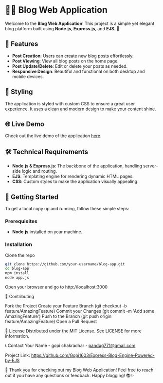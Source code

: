 # 📝✨ Blog Web Application

Welcome to the **Blog Web Application**! This project is a simple yet elegant blog platform built using **Node.js**, **Express.js**, and **EJS**. 🌟

## 🚀 Features

- **Post Creation**: Users can create new blog posts effortlessly.
- **Post Viewing**: View all blog posts on the home page.
- **Post Update/Delete**: Edit or delete your posts as needed.
- **Responsive Design**: Beautiful and functional on both desktop and mobile devices.

## 🎨 Styling

The application is styled with custom CSS to ensure a great user experience. It uses a clean and modern design to make your content shine.

## 🌐 Live Demo

Check out the live demo of the application [here](your-netlify-deployment-link).

## 🛠️ Technical Requirements

- **Node.js & Express.js**: The backbone of the application, handling server-side logic and routing.
- **EJS**: Templating engine for rendering dynamic HTML pages.
- **CSS**: Custom styles to make the application visually appealing.


## 🚀 Getting Started

To get a local copy up and running, follow these simple steps:

### Prerequisites

- **Node.js** installed on your machine.

### Installation

Clone the repo
   ```sh
   git clone https://github.com/your-username/blog-app.git
   cd blog-app
   npm install
   node app.js
   ```

Open your browser and go to http://localhost:3000

🤝 Contributing

Fork the Project
Create your Feature Branch (git checkout -b feature/AmazingFeature)
Commit your Changes (git commit -m 'Add some AmazingFeature')
Push to the Branch (git push origin feature/AmazingFeature)
Open a Pull Request

📜 License
Distributed under the MIT License. See LICENSE for more information.

📞 Contact
Your Name - gopi chakradhar - pandug771@gmail.com

Project Link: https://github.com/Gopi1603/Express-Blog-Engine-Powered-by-EJS

🌟 Thank you for checking out my Blog Web Application! Feel free to reach out if you have any questions or feedback. Happy blogging! 📚✨
